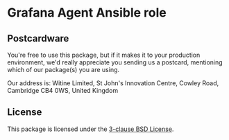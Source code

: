 # Grafana Agent Ansible role

## Postcardware

You're free to use this package, but if it makes it to your production
environment, we'd really appreciate you sending us a postcard, mentioning which
of our package(s) you are using.

Our address is: Witine Limited, St John's Innovation Centre, Cowley Road,
Cambridge CB4 0WS, United Kingdom

## License

This package is licensed under the [3-clause BSD License](LICENSE.md).
